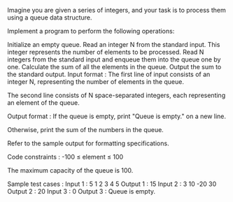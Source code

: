 Imagine you are given a series of integers, and your task is to process them using a queue data structure. 



Implement a program to perform the following operations:

Initialize an empty queue.
Read an integer N from the standard input. This integer represents the number of elements to be processed.
Read N integers from the standard input and enqueue them into the queue one by one.
Calculate the sum of all the elements in the queue.
Output the sum to the standard output.
Input format :
The first line of input consists of an integer N, representing the number of elements in the queue.

The second line consists of N space-separated integers, each representing an element of the queue.

Output format :
If the queue is empty, print "Queue is empty." on a new line.

Otherwise, print the sum of the numbers in the queue.



Refer to the sample output for formatting specifications.

Code constraints :
-100 ≤ element ≤ 100

The maximum capacity of the queue is 100.

Sample test cases :
Input 1 :
5
1 2 3 4 5
Output 1 :
15
Input 2 :
3
10 -20 30
Output 2 :
20
Input 3 :
0
Output 3 :
Queue is empty.
